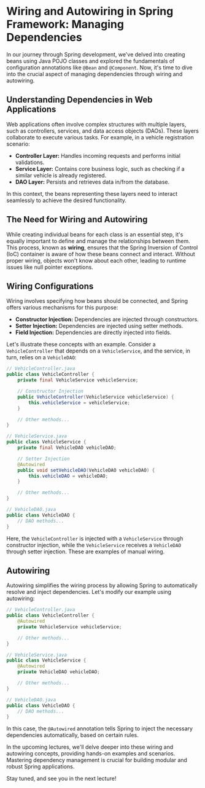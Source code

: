 # Wiring and Autowiring in Spring Framework: Managing Dependencies

In our journey through Spring development, we've delved into creating beans using Java POJO classes and explored the fundamentals of configuration annotations like `@Bean` and `@Component`. Now, it's time to dive into the crucial aspect of managing dependencies through wiring and autowiring.

## Understanding Dependencies in Web Applications

Web applications often involve complex structures with multiple layers, such as controllers, services, and data access objects (DAOs). These layers collaborate to execute various tasks. For example, in a vehicle registration scenario:

- **Controller Layer:** Handles incoming requests and performs initial validations.
- **Service Layer:** Contains core business logic, such as checking if a similar vehicle is already registered.
- **DAO Layer:** Persists and retrieves data in/from the database.

In this context, the beans representing these layers need to interact seamlessly to achieve the desired functionality.

## The Need for Wiring and Autowiring

While creating individual beans for each class is an essential step, it's equally important to define and manage the relationships between them. This process, known as **wiring**, ensures that the Spring Inversion of Control (IoC) container is aware of how these beans connect and interact. Without proper wiring, objects won't know about each other, leading to runtime issues like null pointer exceptions.

## Wiring Configurations

Wiring involves specifying how beans should be connected, and Spring offers various mechanisms for this purpose:

- **Constructor Injection:** Dependencies are injected through constructors.
- **Setter Injection:** Dependencies are injected using setter methods.
- **Field Injection:** Dependencies are directly injected into fields.

Let's illustrate these concepts with an example. Consider a `VehicleController` that depends on a `VehicleService`, and the service, in turn, relies on a `VehicleDAO`:

```java
// VehicleController.java
public class VehicleController {
    private final VehicleService vehicleService;

    // Constructor Injection
    public VehicleController(VehicleService vehicleService) {
        this.vehicleService = vehicleService;
    }

    // Other methods...
}

// VehicleService.java
public class VehicleService {
    private final VehicleDAO vehicleDAO;

    // Setter Injection
    @Autowired
    public void setVehicleDAO(VehicleDAO vehicleDAO) {
        this.vehicleDAO = vehicleDAO;
    }

    // Other methods...
}

// VehicleDAO.java
public class VehicleDAO {
    // DAO methods...
}
```

Here, the `VehicleController` is injected with a `VehicleService` through constructor injection, while the `VehicleService` receives a `VehicleDAO` through setter injection. These are examples of manual wiring.

## Autowiring

Autowiring simplifies the wiring process by allowing Spring to automatically resolve and inject dependencies. Let's modify our example using autowiring:

```java
// VehicleController.java
public class VehicleController {
    @Autowired
    private VehicleService vehicleService;

    // Other methods...
}

// VehicleService.java
public class VehicleService {
    @Autowired
    private VehicleDAO vehicleDAO;

    // Other methods...
}

// VehicleDAO.java
public class VehicleDAO {
    // DAO methods...
}
```

In this case, the `@Autowired` annotation tells Spring to inject the necessary dependencies automatically, based on certain rules.

In the upcoming lectures, we'll delve deeper into these wiring and autowiring concepts, providing hands-on examples and scenarios. Mastering dependency management is crucial for building modular and robust Spring applications.

Stay tuned, and see you in the next lecture!